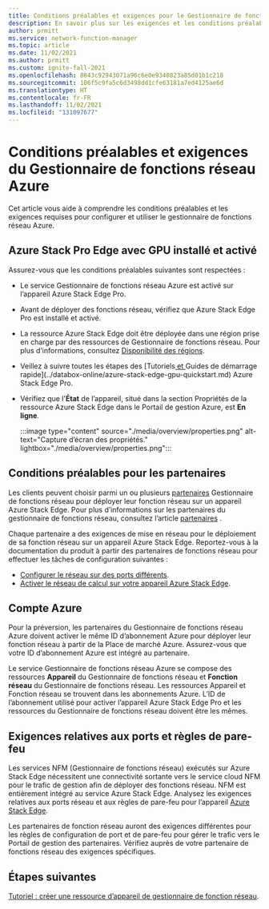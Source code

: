 ```yaml
---
title: Conditions préalables et exigences pour le Gestionnaire de fonctions réseau Azure
description: En savoir plus sur les exigences et les conditions préalables pour le Gestionnaire de fonctions réseau Azure.
author: prmitt
ms.service: network-function-manager
ms.topic: article
ms.date: 11/02/2021
ms.author: prmitt
ms.custom: ignite-fall-2021
ms.openlocfilehash: 8843c92943071a96c6e0e9340823a85d01b1c218
ms.sourcegitcommit: 106f5c9fa5c6d3498dd1cfe63181a7ed4125ae6d
ms.translationtype: HT
ms.contentlocale: fr-FR
ms.lasthandoff: 11/02/2021
ms.locfileid: "131097677"
---
```

# <a name="network-function-manager-prerequisites-and-requirements"></a>Conditions préalables et exigences du Gestionnaire de fonctions réseau Azure

Cet article vous aide à comprendre les conditions préalables et les exigences requises pour configurer et utiliser le gestionnaire de fonctions réseau Azure.

## <a name="azure-stack-edge-pro-with-gpu-installed-and-activated"></a><a name="edge-pro"></a>Azure Stack Pro Edge avec GPU installé et activé

Assurez-vous que les conditions préalables suivantes sont respectées :

* Le service Gestionnaire de fonctions réseau Azure est activé sur l’appareil Azure Stack Edge Pro.
* Avant de déployer des fonctions réseau, vérifiez que Azure Stack Edge Pro est installé et activé.
* La ressource Azure Stack Edge doit être déployée dans une région prise en charge par des ressources de Gestionnaire de fonctions réseau. Pour plus d’informations, consultez [Disponibilité des régions](overview.md#regions).
* Veillez à suivre toutes les étapes des [Tutoriels[ et ](../databox-online/azure-stack-edge-gpu-deploy-checklist.md)Guides de démarrage rapide](../databox-online/azure-stack-edge-gpu-quickstart.md) Azure Stack Edge Pro.
* Vérifiez que l'**État** de l’appareil, situé dans la section Propriétés de la ressource Azure Stack Edge dans le Portail de gestion Azure, est **En ligne**.

   :::image type="content" source="./media/overview/properties.png" alt-text="Capture d’écran des propriétés." lightbox="./media/overview/properties.png":::

## <a name="partner-prerequisites"></a><a name="partner-prereq"></a>Conditions préalables pour les partenaires

Les clients peuvent choisir parmi un ou plusieurs [partenaires](partners.md) Gestionnaire de fonctions réseau pour déployer leur fonction réseau sur un appareil Azure Stack Edge. Pour plus d’informations sur les partenaires du gestionnaire de fonctions réseau, consultez l’article [partenaires](partners.md) .

Chaque partenaire a des exigences de mise en réseau pour le déploiement de sa fonction réseau sur un appareil Azure Stack Edge. Reportez-vous à la documentation du produit à partir des partenaires de fonctions réseau pour effectuer les tâches de configuration suivantes :

* [Configurer le réseau sur des ports différents](../databox-online/azure-stack-edge-gpu-deploy-configure-network-compute-web-proxy.md).
* [Activer le réseau de calcul sur votre appareil Azure Stack Edge](../databox-online/azure-stack-edge-gpu-deploy-configure-network-compute-web-proxy.md#enable-compute-network).

## <a name="azure-account"></a><a name="account"></a>Compte Azure

Pour la préversion, les partenaires du Gestionnaire de fonctions réseau Azure doivent activer le même ID d’abonnement Azure pour déployer leur fonction réseau à partir de la Place de marché Azure. Assurez-vous que votre ID d’abonnement Azure est intégré au partenaire.

Le service Gestionnaire de fonctions réseau Azure se compose des ressources **Appareil** du Gestionnaire de fonctions réseau et **Fonction réseau** du Gestionnaire de fonctions réseau. Les ressources Appareil et Fonction réseau se trouvent dans les abonnements Azure. L’ID de l’abonnement utilisé pour activer l’appareil Azure Stack Edge Pro et les ressources du Gestionnaire de fonctions réseau doivent être les mêmes.

## <a name="port-requirements-and-firewall-rules"></a><a name="port-firewall"></a>Exigences relatives aux ports et règles de pare-feu

Les services NFM (Gestionnaire de fonctions réseau) exécutés sur Azure Stack Edge nécessitent une connectivité sortante vers le service cloud NFM pour le trafic de gestion afin de déployer des fonctions réseau. NFM est entièrement intégré au service Azure Stack Edge. Analysez les exigences relatives aux ports réseau et aux règles de pare-feu pour l’appareil [Azure Stack Edge](../databox-online/azure-stack-edge-gpu-system-requirements.md#networking-port-requirements).  

Les partenaires de fonction réseau auront des exigences différentes pour les règles de configuration de port et de pare-feu pour gérer le trafic vers le Portail de gestion des partenaires. Vérifiez auprès de votre partenaire de fonctions réseau des exigences spécifiques.

## <a name="next-steps"></a>Étapes suivantes

[Tutoriel : créer une ressource d’appareil de gestionnaire de fonction réseau](create-device.md).
